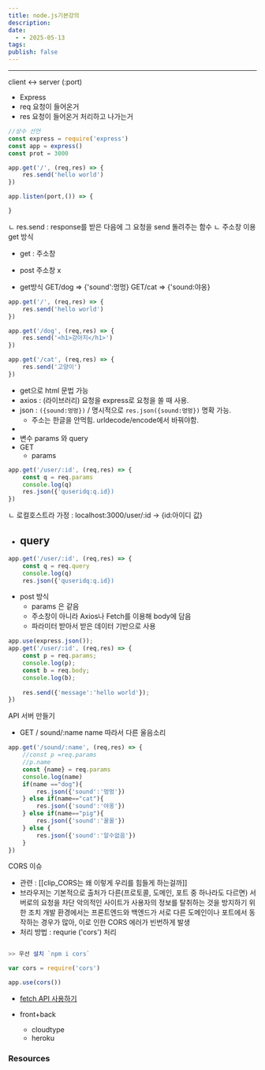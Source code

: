 ```yaml
---
title: node.js기본강의
description: 
date:
  - - 2025-05-13
tags: 
publish: false
---
```



---

client <-> server (:port)
- Express
- req 요청이 들어온거
- res 요청이 들어온거 처리하고 나가는거

```javaScript
//상수 선언
const express = require('express')
const app = express()
const prot = 3000

app.get('/', (req,res) => {
	res.send('hello world')
})

app.listen(port,()) => {

}
```
ㄴ res.send : response를 받은 다음에 그 요청을 send 돌려주는 함수
ㄴ 주소창 이용 get 방식
- get : 주소창
- post 주소창 x

- get방식
	GET/dog => {'sound':멍멍}
	GET/cat => {'sound:야옹}

```js
app.get('/', (req,res) => {
	res.send('hello world')
})

app.get('/dog', (req,res) => {
	res.send('<h1>강아지</h1>')
})

app.get('/cat', (req,res) => {
	res.send('고양이')
})
```
- get으로 html 문법 가능
- axios : (라이브러리) 요청을 express로 요청을 쏠 때 사용.
- json : `({sound:멍멍})` / 명시적으로 `res.json({sound:멍멍})` 명확 가능.
	- 주소는 한글을 안먹힘.  urldecode/encode에서 바꿔야함.
- 
- 변수 params 와 query
- GET 
	- params
```js
app.get('/user/:id', (req,res) => {
	const q = req.params
	console.log(q)
	res.json({'quseridq:q.id})
})
```
ㄴ 로컬호스트라 가정 : localhost:3000/user/:id -> {id:아이디 값}

- query
	- 
```js
app.get('/user/:id', (req,res) => {
	const q = req.query
	console.log(q)
	res.json({'quseridq:q.id})
```


- post 방식
	- params 은 같음
	- 주소창이 아니라 Axios나 Fetch를 이용해 body에 담음
	- 파라미터 받아서 받은 데이터 기반으로 사용
```js
app.use(express.json());
app.get('/user/:id', (req,res) => {
	const p = req.params;
	console.log(p);
	const b = req.body;
	console.log(b);
	
	res.send({'message':'hello world'});
})
```

API 서버 만들기
- GET / sound/:name
name 따라서 다른 울음소리

```js
app.get('/sound/:name', (req,res) => {
	//const p =req.params
	//p.name
	const {name} = req.params
	console.log(name)
	if(name =="dog"){
		res.json({'sound':'멍멍'})
	} else if(name=="cat"){
		res.json({'sound':'야옹'})
	} else if(name=="pig"){
		res.json({'sound':'꿀꿀'})
	} else {
		res.json({'sound':'알수없음'})
	}
})


```

CORS 이슈
- 관련 : [[clip_CORS는 왜 이렇게 우리를 힘들게 하는걸까]]
- 브라우저는 기본적으로 출처가 다른(프로토콜, 도메인, 포트 중 하나라도 다르면) 서버로의 요청을 차단
	악의적인 사이트가 사용자의 정보를 탈취하는 것을 방지하기 위한 조치
	개발 환경에서는 프론트엔드와 백엔드가 서로 다른 도메인이나 포트에서 동작하는 경우가 많아, 이로 인한 CORS 에러가 빈번하게 발생
- 처리 방법 : requrie ('cors') 처리
```js

>> 우선 설치 `npm i cors`

var cors = require('cors')

app.use(cors())
```


- [fetch API 사용하기](https://developer.mozilla.org/en-US/docs/Web/API/Fetch_API/Using_Fetch)

- front+back
	- cloudtype
	- heroku




### Resources
